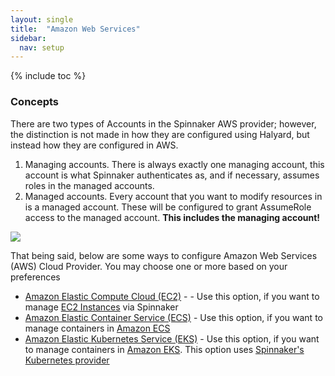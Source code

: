 ```yaml
---
layout: single
title:  "Amazon Web Services"
sidebar:
  nav: setup
---
```


{% include toc %}

### Concepts

There are two types of Accounts in the Spinnaker AWS provider; however, the
distinction is not made in how they are configured using Halyard, but instead
how they are configured in AWS.

1. Managing accounts. There is always exactly one managing account, this
   account is what Spinnaker authenticates as, and if necessary, assumes roles
   in the managed accounts.
2. Managed accounts. Every account that you want to modify resources in is a
   managed account. These will be configured to grant AssumeRole access to the
   managed account. __This includes the managing account!__

![](concepts.png)


That being said, below are some ways to configure Amazon Web Services (AWS) Cloud Provider. You may choose one or more based on your preferences

* [Amazon Elastic Compute Cloud (EC2)](/setup/install/providers/aws/aws-ec2/) - - Use this option, if you want to manage [EC2 Instances](https://aws.amazon.com/ec2/) via Spinnaker
* [Amazon Elastic Container Service (ECS)](/setup/install/providers/aws/aws-ecs/) - Use this option, if you want to manage containers in [Amazon ECS](https://aws.amazon.com/ecs/)
* [Amazon Elastic Kubernetes Service (EKS)](/setup/install/providers/kubernetes-v2/aws-eks/) - Use this option, if you want to manage containers in [Amazon EKS](https://aws.amazon.com/eks/). This option uses [Spinnaker's Kubernetes provider](/setup/install/providers/kubernetes-v2)
